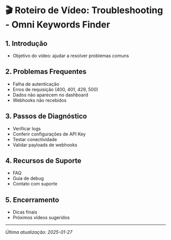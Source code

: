 # 🎬 **Roteiro de Vídeo: Troubleshooting - Omni Keywords Finder**

## 1. Introdução
- Objetivo do vídeo: ajudar a resolver problemas comuns

## 2. Problemas Frequentes
- Falha de autenticação
- Erros de requisição (400, 401, 429, 500)
- Dados não aparecem no dashboard
- Webhooks não recebidos

## 3. Passos de Diagnóstico
- Verificar logs
- Conferir configurações de API Key
- Testar conectividade
- Validar payloads de webhooks

## 4. Recursos de Suporte
- FAQ
- Guia de debug
- Contato com suporte

## 5. Encerramento
- Dicas finais
- Próximos vídeos sugeridos

---

*Última atualização: 2025-01-27* 